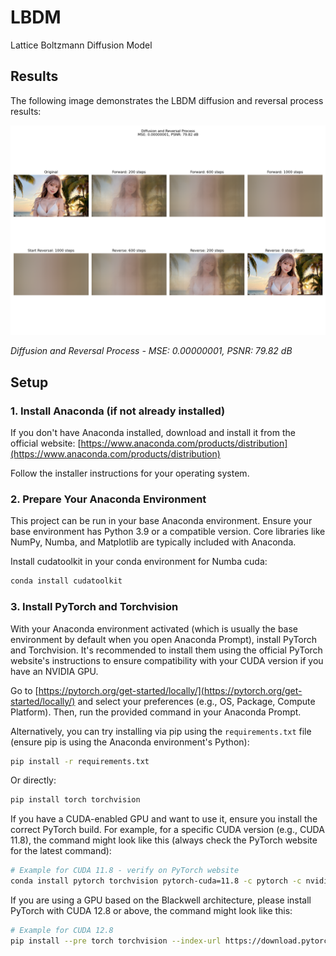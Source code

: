 # LBDM
Lattice Boltzmann Diffusion Model

## Results

The following image demonstrates the LBDM diffusion and reversal process results:

![Diffusion and Reversal Process](assets/diffusion_reversal_1000_girl_0.01.png)

*Diffusion and Reversal Process - MSE: 0.00000001, PSNR: 79.82 dB*

## Setup

### 1. Install Anaconda (if not already installed)

If you don't have Anaconda installed, download and install it from the official website: [https://www.anaconda.com/products/distribution](https://www.anaconda.com/products/distribution)

Follow the installer instructions for your operating system.

### 2. Prepare Your Anaconda Environment

This project can be run in your base Anaconda environment. Ensure your base environment has Python 3.9 or a compatible version. Core libraries like NumPy, Numba, and Matplotlib are typically included with Anaconda.

Install cudatoolkit in your conda environment for Numba cuda:

```bash
conda install cudatoolkit
```

### 3. Install PyTorch and Torchvision

With your Anaconda environment activated (which is usually the base environment by default when you open Anaconda Prompt), install PyTorch and Torchvision. It's recommended to install them using the official PyTorch website's instructions to ensure compatibility with your CUDA version if you have an NVIDIA GPU.

Go to [https://pytorch.org/get-started/locally/](https://pytorch.org/get-started/locally/) and select your preferences (e.g., OS, Package, Compute Platform). Then, run the provided command in your Anaconda Prompt.

Alternatively, you can try installing via pip using the `requirements.txt` file (ensure pip is using the Anaconda environment's Python):

```bash
pip install -r requirements.txt
```

Or directly:

```bash
pip install torch torchvision
```

If you have a CUDA-enabled GPU and want to use it, ensure you install the correct PyTorch build. For example, for a specific CUDA version (e.g., CUDA 11.8), the command might look like this (always check the PyTorch website for the latest command):

```bash
# Example for CUDA 11.8 - verify on PyTorch website
conda install pytorch torchvision pytorch-cuda=11.8 -c pytorch -c nvidia
```

If you are using a GPU based on the Blackwell architecture, please install PyTorch with CUDA 12.8 or above, the command might look like this:

```bash
# Example for CUDA 12.8
pip install --pre torch torchvision --index-url https://download.pytorch.org/whl/nightly/cu128
